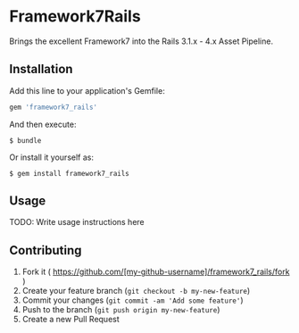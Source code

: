# Framework7Rails

Brings the excellent Framework7 into the Rails 3.1.x - 4.x Asset Pipeline.

## Installation

Add this line to your application's Gemfile:

```ruby
gem 'framework7_rails'
```

And then execute:

    $ bundle

Or install it yourself as:

    $ gem install framework7_rails

## Usage

TODO: Write usage instructions here

## Contributing

1. Fork it ( https://github.com/[my-github-username]/framework7_rails/fork )
2. Create your feature branch (`git checkout -b my-new-feature`)
3. Commit your changes (`git commit -am 'Add some feature'`)
4. Push to the branch (`git push origin my-new-feature`)
5. Create a new Pull Request

